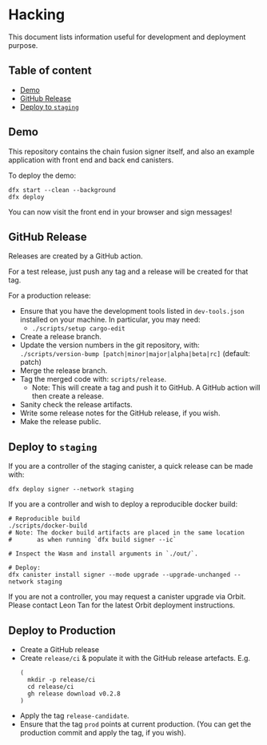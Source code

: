 # Hacking

This document lists information useful for development and deployment purpose.

## Table of content

- [Demo](#demo)
- [GitHub Release](#github-release)
- [Deploy to `staging`](#deploy-to-staging)

## Demo

This repository contains the chain fusion signer itself, and also an example application with front end and back end canisters.

To deploy the demo:

```
dfx start --clean --background
dfx deploy
```

You can now visit the front end in your browser and sign messages!

## GitHub Release

Releases are created by a GitHub action.

For a test release, just push any tag and a release will be created for that tag.

For a production release:

- Ensure that you have the development tools listed in `dev-tools.json` installed on your machine. In particular, you may need:
  - `./scripts/setup cargo-edit`
- Create a release branch.
- Update the version numbers in the git repository, with: `./scripts/version-bump [patch|minor|major|alpha|beta|rc]` (default: patch)
- Merge the release branch.
- Tag the merged code with: `scripts/release`.
  - Note: This will create a tag and push it to GitHub. A GitHub action will then create a release.
- Sanity check the release artifacts.
- Write some release notes for the GitHub release, if you wish.
- Make the release public.

## Deploy to `staging`

If you are a controller of the staging canister, a quick release can be made with:

```
dfx deploy signer --network staging
```

If you are a controller and wish to deploy a reproducible docker build:

```
# Reproducible build
./scripts/docker-build
# Note: The docker build artifacts are placed in the same location
#       as when running `dfx build signer --ic`

# Inspect the Wasm and install arguments in `./out/`.

# Deploy:
dfx canister install signer --mode upgrade --upgrade-unchanged --network staging
```

If you are not a controller, you may request a canister upgrade via Orbit. Please contact Leon Tan for the latest Orbit deployment instructions.

## Deploy to Production

- Create a GitHub release
- Create `release/ci` & populate it with the GitHub release artefacts.  E.g.
  ```
  (
    mkdir -p release/ci
    cd release/ci
    gh release download v0.2.8
  )
  ```
- Apply the tag `release-candidate`.
- Ensure that the tag `prod` points at current production.  (You can get the production commit and apply the tag, if you wish).
